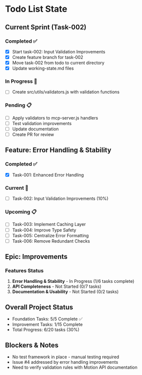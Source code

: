 # Todo List State

## Current Sprint (Task-002)

### Completed ✅
- [x] Start task-002: Input Validation Improvements
- [x] Create feature branch for task-002
- [x] Move task-002 from todo to current directory
- [x] Update working-state.md files

### In Progress 🔄
- [ ] Create src/utils/validators.js with validation functions

### Pending 📋
- [ ] Apply validators to mcp-server.js handlers
- [ ] Test validation improvements
- [ ] Update documentation
- [ ] Create PR for review

## Feature: Error Handling & Stability

### Completed ✅
- [x] Task-001: Enhanced Error Handling

### Current 🔄
- [ ] Task-002: Input Validation Improvements (10%)

### Upcoming 📋
- [ ] Task-003: Implement Caching Layer
- [ ] Task-004: Improve Type Safety
- [ ] Task-005: Centralize Error Formatting
- [ ] Task-006: Remove Redundant Checks

## Epic: Improvements

### Features Status
1. **Error Handling & Stability** - In Progress (1/6 tasks complete)
2. **API Completeness** - Not Started (0/7 tasks)
3. **Documentation & Usability** - Not Started (0/2 tasks)

## Overall Project Status
- Foundation Tasks: 5/5 Complete ✅
- Improvement Tasks: 1/15 Complete
- Total Progress: 6/20 tasks (30%)

## Blockers & Notes
- No test framework in place - manual testing required
- Issue #4 addressed by error handling improvements
- Need to verify validation rules with Motion API documentation